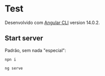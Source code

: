 # Test

Desenvolvido com [Angular CLI](https://github.com/angular/angular-cli) version 14.0.2.

## Start server

Padrão, sem nada "especial":

``npn i``

``ng serve``